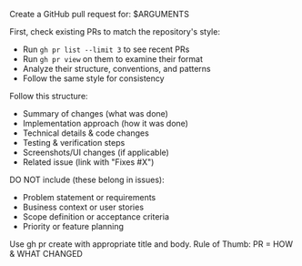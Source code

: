 Create a GitHub pull request for: $ARGUMENTS

First, check existing PRs to match the repository's style:

- Run `gh pr list --limit 3` to see recent PRs
- Run `gh pr view` on them to examine their format
- Analyze their structure, conventions, and patterns
- Follow the same style for consistency

Follow this structure:

- Summary of changes (what was done)
- Implementation approach (how it was done)
- Technical details & code changes
- Testing & verification steps
- Screenshots/UI changes (if applicable)
- Related issue (link with "Fixes #X")

DO NOT include (these belong in issues):

- Problem statement or requirements
- Business context or user stories
- Scope definition or acceptance criteria
- Priority or feature planning

Use gh pr create with appropriate title and body. Rule of Thumb: PR = HOW & WHAT CHANGED
